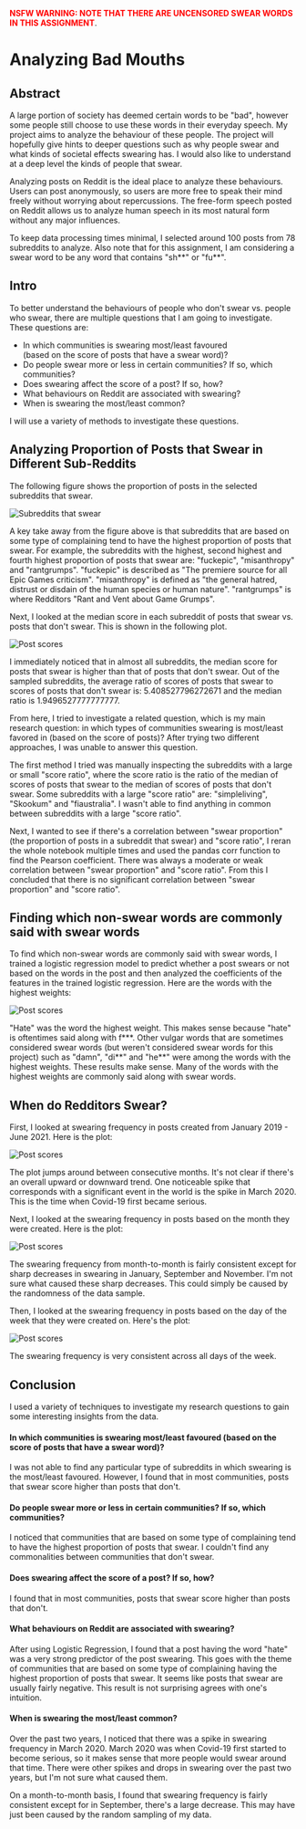 <b><span style="color:red">NSFW WARNING: NOTE THAT THERE ARE UNCENSORED SWEAR WORDS IN THIS ASSIGNMENT</span></b>.

# Analyzing Bad Mouths

## Abstract
A large portion of society has deemed certain words to be "bad", however some
people still choose to use these words in their everyday speech. My project
aims to analyze the behaviour of these people. The project will hopefully give
hints to deeper questions such as why people swear and what kinds of societal
effects swearing has. I would also like to understand at a deep level the kinds
of people that swear.

Analyzing posts on Reddit is the ideal place to analyze these behaviours.
Users can post anonymously, so users are more free to speak their mind freely
without worrying about repercussions. The free-form speech posted on Reddit
allows us to analyze human speech in its most natural form without any major
influences.

To keep data processing times minimal, I selected around 100 posts from 78 subreddits to analyze. Also note that for this assignment, I am considering a swear word to be any word that contains "sh\*\*" or "fu\*\*".

## Intro
To better understand the behaviours of people who don't swear vs. people who swear, there are multiple questions that I am going to investigate. These questions are: 

* In which communities is swearing most/least favoured\
(based on the score of posts that have a swear word)?
* Do people swear more or less in certain communities? If so, which communities?
* Does swearing affect the score of a post? If so, how?
* What behaviours on Reddit are associated with swearing?
* When is swearing the most/least common? 

I will use a variety of methods to investigate these questions. 


## Analyzing Proportion of Posts that Swear in Different Sub-Reddits
The following figure shows the proportion of posts in the selected subreddits that swear. 

![Subreddits that swear](Pictures/subreddit%20swearing.png)
 
A key take away from the figure above is that subreddits that are based on some type of complaining tend to have the highest proportion of posts that swear. For example, the subreddits with the highest, second highest and fourth highest proportion of posts that swear are: "fuckepic", "misanthropy" and "rantgrumps". "fuckepic" is described as "The premiere source for all Epic Games criticism". "misanthropy" is defined as "the general hatred, distrust or disdain of the human species or human nature". "rantgrumps" is where Redditors "Rant and Vent about Game Grumps". 

Next, I looked at the median score in each subreddit of posts that swear vs. posts that don't swear. This is shown in the following plot.

![Post scores](Pictures/post%20scores.png)

I immediately noticed that in almost all subreddits, the median score for posts that swear is higher than that of posts that don't swear. Out of the sampled subreddits, the average ratio of scores of posts that swear to scores of posts that don't swear is: 5.408527796272671 and the median ratio is 1.9496527777777777.

From here, I tried to investigate a related question, which is my main research question: in which types of communities swearing is most/least favored in (based on the score of posts)? After trying two different approaches, I was unable to answer this question. 

The first method I tried was manually inspecting the subreddits with a large or small "score ratio", where the score ratio is the ratio of the median of scores of posts that swear to the median of scores of posts that don't swear. Some subreddits with a large "score ratio" are: "simpleliving", "Skookum" and "fiaustralia". I wasn't able to find anything in common between subreddits with a large "score ratio". 

Next, I wanted to see if there's a correlation between  "swear proportion" (the proportion of posts in a subreddit that swear) and "score ratio", I reran the whole notebook multiple times and used the pandas corr function to find the Pearson coefficient. There was always a moderate or weak correlation between "swear proportion" and "score ratio". From this I concluded that there is no significant correlation between "swear proportion" and "score ratio". 

## Finding which non-swear words are commonly said with swear words
To find which non-swear words are commonly said with swear words, I trained a logistic regression model to predict whether a post swears or not based on the words in the post and then analyzed the coefficients of the features in the trained logistic regression. Here are the words with the highest weights:

![Post scores](Pictures/2%20year%20swearing.png)

"Hate" was the word the highest weight. This makes sense because "hate" is oftentimes said along with f\*\*\*. Other vulgar words that are sometimes considered swear words (but weren't considered swear words for this project) such as "damn", "di\*\*" and "he\*\*" were among the words with the highest weights. These results make sense. Many of the words with the highest weights are commonly said along with swear words. 

## When do Redditors Swear?
First, I looked at swearing frequency in posts created from January 2019 - June 2021. Here is the plot:
 
![Post scores](Pictures/2%20year%20swearing.png)

The plot jumps around between consecutive months. It's not clear if there's an overall upward or downward trend. One noticeable spike that corresponds with a significant event in the world is the spike in March 2020. This is the time when Covid-19 first became serious. 

Next, I looked at the swearing frequency in posts based on the month they were created. Here is the plot:

![Post scores](Pictures/months%20swearing.png)

The swearing frequency from month-to-month is fairly consistent except for sharp decreases in swearing in January, September and November. I'm not sure what caused these sharp decreases. This could simply be caused by the randomness of the data sample.

Then, I looked at the swearing frequency in posts based on the day of the week that they were created on. Here's the plot:

![Post scores](Pictures/days%20swearing.png)

The swearing frequency is very consistent across all days of the week.


## Conclusion

I used a variety of techniques to investigate my research questions to gain some interesting insights from the data. 

#### In which communities is swearing most/least favoured (based on the score of posts that have a swear word)?
I was not able to find any particular type of subreddits in which swearing is the most/least favoured. However, I found that in most communities, posts that swear score higher than posts that don't. 

#### Do people swear more or less in certain communities? If so, which communities?
I noticed that communities that are based on some type of complaining tend to have the highest proportion of posts that swear. I couldn't find any commonalities between communities that don't swear.

#### Does swearing affect the score of a post? If so, how?
I found that in most communities, posts that swear score higher than posts that don't. 

#### What behaviours on Reddit are associated with swearing?
After using Logistic Regression, I found that a post having the word "hate" was a very strong predictor of the post swearing. This goes with the theme of communities that are based on some type of complaining having the highest proportion of posts that swear. It seems like posts that swear are usually fairly negative. This result is not surprising agrees with one's intuition.

#### When is swearing the most/least common?
Over the past two years, I noticed that there was a spike in swearing frequency in March 2020. March 2020 was when Covid-19 first started to become serious, so it makes sense that more people would swear around that time. There were other spikes and drops in swearing over the past two years, but I'm not sure what caused them.

On a month-to-month basis, I found that swearing frequency is fairly consistent except for in September, there's a large decrease. This may have just been caused by the random sampling of my data.

